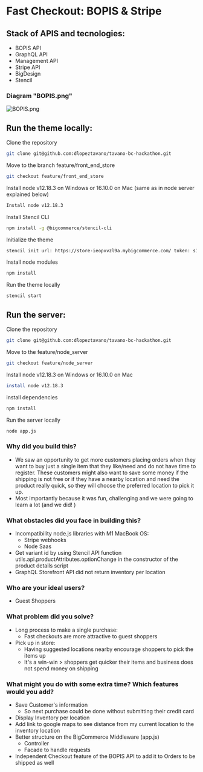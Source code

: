 # Fast Checkout: BOPIS & Stripe

## Stack of APIS and tecnologies:

- BOPIS API
- GraphQL API
- Management API
- Stripe API
- BigDesign
- Stencil 

### Diagram "BOPIS.png"

![BOPIS.png](https://github.com/dlopeztavano/tavano-bc-hackathon/blob/feature/front_end_store/BOPIS.png)


## Run the theme locally:

Clone the repository

```bash
git clone git@github.com:dlopeztavano/tavano-bc-hackathon.git
```

Move to the branch feature/front_end_store

```bash
git checkout feature/front_end_store
```

Install node v12.18.3 on Windows or 16.10.0 on Mac (same as in node server explained below)

```bash
Install node v12.18.3
```

Install Stencil CLI

```bash
npm install -g @bigcommerce/stencil-cli
```

Initialize the theme

```bash
stencil init url: https://store-ieopxvzl9a.mybigcommerce.com/ token: s1gz30pmqpl22c7m2lc2xkezqyirelv
```
Install node modules

```bash
npm install
```

Run the theme locally

```bash
stencil start
```


## Run the server:

Clone the repository

```bash
git clone git@github.com:dlopeztavano/tavano-bc-hackathon.git
```

Move to the feature/node_server

```bash
git checkout feature/node_server
```

Install node v12.18.3 on Windows or 16.10.0 on Mac

```bash
install node v12.18.3
```

install dependencies

```bash
npm install
```

Run the server locally 

```bash
node app.js
```




### Why did you build this?
- We saw an opportunity to get more customers placing orders when they want to buy just a single item that they like/need and do not have time to register. These customers might also want to save some money if the shipping is not free or if they have a nearby location and need the product really quick, so they will choose the preferred location to pick it up.
- Most importantly because it was fun, challenging and we were going to learn a lot (and we did! )

### What obstacles did you face in building this?
- Incompatibility node.js libraries with M1 MacBook OS:
  - Stripe webhooks
  - Node Saas
- Get variant id by using Stencil API function utils.api.productAttributes.optionChange in the constructor of the product details script
- GraphQL Storefront API did not return inventory per location

### Who are your ideal users?
- Guest Shoppers

### What problem did you solve?
- Long process to make a single purchase:
  - Fast checkouts are more attractive to guest shoppers
- Pick up in store:
  - Having suggested locations nearby encourage shoppers to pick the items up
  - It's a win-win > shoppers get quicker their items and business does not spend money on shipping
    
### What might you do with some extra time? Which features would you add?
- Save Customer's information
  - So next purchase could be done without submitting their credit card
- Display Inventory per location
- Add link to google maps to see distance from my current location to the inventory location
- Better structure on the BigCommerce Middleware (app.js)
  - Controller
  - Facade to handle requests
- Independent Checkout feature of the BOPIS API to add it to Orders to be shipped as well
